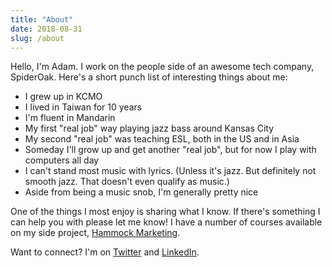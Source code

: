 ```yaml
---
title: "About"
date: 2018-08-31
slug: /about
---
```


Hello, I'm Adam. I work on the people side of an awesome tech company, SpiderOak. Here's a short punch list of interesting things about me:

- I grew up in KCMO
- I lived in Taiwan for 10 years
- I'm fluent in Mandarin
- My first "real job" way playing jazz bass around Kansas City
- My second "real job" was teaching ESL, both in the US and in Asia
- Someday I'll grow up and get another "real job", but for now I play with computers all day
- I can't stand most music with lyrics. (Unless it's jazz. But definitely not smooth jazz. That doesn't even qualify as music.)
- Aside from being a music snob, I'm generally pretty nice

One of the things I most enjoy is sharing what I know. If there's something I can help you with please let me know! I have a number of courses available on my side project, [Hammock Marketing](https://learn.hammock.marketing).

Want to connect? I'm on [Twitter](https://twitter.com/adamtervort) and [LinkedIn](https://www.linkedin.com/in/adam-tervort/).

